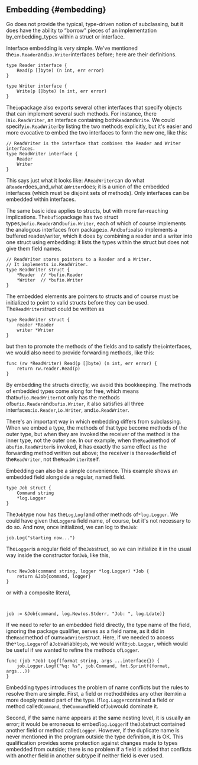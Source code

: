 ## Embedding {#embedding}

Go does not provide the typical, type-driven notion of subclassing, but it does have the ability to “borrow” pieces of an implementation by_embedding_types within a struct or interface.

Interface embedding is very simple. We've mentioned the`io.Reader`and`io.Writer`interfaces before; here are their definitions.

```
type Reader interface {
    Read(p []byte) (n int, err error)
}

type Writer interface {
    Write(p []byte) (n int, err error)
}

```

The`io`package also exports several other interfaces that specify objects that can implement several such methods. For instance, there is`io.ReadWriter`, an interface containing both`Read`and`Write`. We could specify`io.ReadWriter`by listing the two methods explicitly, but it's easier and more evocative to embed the two interfaces to form the new one, like this:

```
// ReadWriter is the interface that combines the Reader and Writer interfaces.
type ReadWriter interface {
    Reader
    Writer
}

```

This says just what it looks like: A`ReadWriter`can do what a`Reader`does_and_what a`Writer`does; it is a union of the embedded interfaces \(which must be disjoint sets of methods\). Only interfaces can be embedded within interfaces.

The same basic idea applies to structs, but with more far-reaching implications. The`bufio`package has two struct types,`bufio.Reader`and`bufio.Writer`, each of which of course implements the analogous interfaces from package`io`. And`bufio`also implements a buffered reader/writer, which it does by combining a reader and a writer into one struct using embedding: it lists the types within the struct but does not give them field names.

```
// ReadWriter stores pointers to a Reader and a Writer.
// It implements io.ReadWriter.
type ReadWriter struct {
    *Reader  // *bufio.Reader
    *Writer  // *bufio.Writer
}

```

The embedded elements are pointers to structs and of course must be initialized to point to valid structs before they can be used. The`ReadWriter`struct could be written as

```
type ReadWriter struct {
    reader *Reader
    writer *Writer
}

```

but then to promote the methods of the fields and to satisfy the`io`interfaces, we would also need to provide forwarding methods, like this:

```
func (rw *ReadWriter) Read(p []byte) (n int, err error) {
    return rw.reader.Read(p)
}

```

By embedding the structs directly, we avoid this bookkeeping. The methods of embedded types come along for free, which means that`bufio.ReadWriter`not only has the methods of`bufio.Reader`and`bufio.Writer`, it also satisfies all three interfaces:`io.Reader`,`io.Writer`, and`io.ReadWriter`.

There's an important way in which embedding differs from subclassing. When we embed a type, the methods of that type become methods of the outer type, but when they are invoked the receiver of the method is the inner type, not the outer one. In our example, when the`Read`method of a`bufio.ReadWriter`is invoked, it has exactly the same effect as the forwarding method written out above; the receiver is the`reader`field of the`ReadWriter`, not the`ReadWriter`itself.

Embedding can also be a simple convenience. This example shows an embedded field alongside a regular, named field.

```
type Job struct {
    Command string
    *log.Logger
}

```

The`Job`type now has the`Log`,`Logf`and other methods of`*log.Logger`. We could have given the`Logger`a field name, of course, but it's not necessary to do so. And now, once initialized, we can log to the`Job`:

```
job.Log("starting now...")

```

The`Logger`is a regular field of the`Job`struct, so we can initialize it in the usual way inside the constructor for`Job`, like this,

```

func NewJob(command string, logger *log.Logger) *Job {
    return &Job{command, logger}
}

```

or with a composite literal,

```


job := &Job{command, log.New(os.Stderr, "Job: ", log.Ldate)}
```

If we need to refer to an embedded field directly, the type name of the field, ignoring the package qualifier, serves as a field name, as it did in the`Read`method of our`ReadWriter`struct. Here, if we needed to access the`*log.Logger`of a`Job`variable`job`, we would write`job.Logger`, which would be useful if we wanted to refine the methods of`Logger`.

```
func (job *Job) Logf(format string, args ...interface{}) {
    job.Logger.Logf("%q: %s", job.Command, fmt.Sprintf(format, args...))
}

```

Embedding types introduces the problem of name conflicts but the rules to resolve them are simple. First, a field or method`X`hides any other item`X`in a more deeply nested part of the type. If`log.Logger`contained a field or method called`Command`, the`Command`field of`Job`would dominate it.

Second, if the same name appears at the same nesting level, it is usually an error; it would be erroneous to embed`log.Logger`if the`Job`struct contained another field or method called`Logger`. However, if the duplicate name is never mentioned in the program outside the type definition, it is OK. This qualification provides some protection against changes made to types embedded from outside; there is no problem if a field is added that conflicts with another field in another subtype if neither field is ever used.

  


